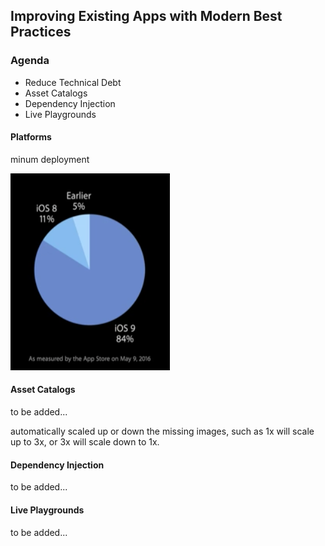 ## Improving Existing Apps with Modern Best Practices

### Agenda

- Reduce Technical Debt
- Asset Catalogs
- Dependency Injection
- Live Playgrounds

#### Platforms

minum deployment

![platform_data_analize](./resources/213_platform_data_analize.png)

#### Asset Catalogs

to be added...

automatically scaled up or down the missing images, such as 1x will scale up to 3x, or 3x will scale down to 1x.

#### Dependency Injection

to be added...

#### Live Playgrounds

to be added...